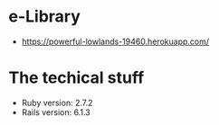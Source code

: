 # e-Library

- https://powerful-lowlands-19460.herokuapp.com/

# The techical stuff

- Ruby version: 2.7.2
- Rails version: 6.1.3

